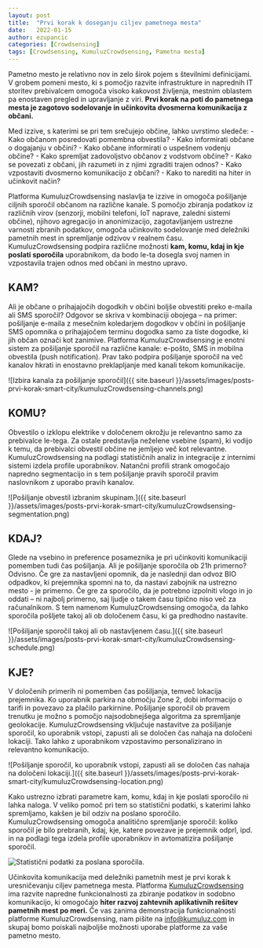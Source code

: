 ```yaml
---
layout: post
title:  "Prvi korak k doseganju ciljev pametnega mesta"
date:   2022-01-15
author: ezupancic
categories: [Crowdsensing]
tags: [Crowdsensing, KumuluzCrowdsensing, Pametna mesta]
---
```


Pametno mesto je relativno nov in zelo širok pojem s številnimi
definicijami. V grobem pomeni mesto, ki s pomočjo razvite infrastrukture
in naprednih IT storitev prebivalcem omogoča visoko kakovost življenja,
mestnim oblastem pa enostaven pregled in upravljanje z viri. **Prvi
korak na poti do pametnega mesta je zagotovo sodelovanje in učinkovita
dvosmerna komunikacija z občani.**


<!--more-->


Med izzive, s katerimi se pri tem srečujejo občine, lahko uvrstimo
sledeče: - Kako občanom posredovati pomembna obvestila? - Kako
informirati občane o dogajanju v občini? - Kako občane informirati o
uspešnem vodenju občine? - Kako spremljat zadovoljstvo občanov z
vodstvom občine? - Kako se povezati z občani, jih razumeti in z njimi
zgraditi trajen odnos? - Kako vzpostaviti dvosmerno komunikacijo z
občani? - Kako to narediti na hiter in učinkovit način?

Platforma KumuluzCrowdsensing naslavlja te izzive in omogoča pošiljanje
ciljnih sporočil občanom na različne kanale. S pomočjo zbiranja podatkov
iz različnih virov (senzorji, mobilni telefoni, IoT naprave, zaledni
sistemi občine), njihovo agregacijo in anonimizacijo, zagotavljanjem
ustrezne varnosti zbranih podatkov, omogoča učinkovito sodelovanje med
deležniki pametnih mest in spremljanje odzivov v realnem času.
KumuluzCrowdsensing podpira različne možnosti **kam, komu, kdaj in kje
poslati sporočila** uporabnikom, da bodo le-ta dosegla svoj namen in
vzpostavila trajen odnos med občani in mestno upravo.



## KAM?

Ali je občane o prihajajočih dogodkih v občini boljše obvestiti preko
e-maila ali SMS sporočil?  Odgovor se skriva v kombinaciji obojega – na
primer: pošiljanje e-maila z mesečnim koledarjem dogodkov v občini in
pošiljanje SMS opomnika o prihajajočem terminu dogodka samo za tiste
dogodke, ki jih občan označi kot zanimive. Platforma KumuluzCrowdsensing
je enotni sistem za pošiljanje sporočil na različne kanale: e-pošto, SMS
in mobilna obvestila (push notification). Prav tako podpira pošiljanje
sporočil na več kanalov hkrati in enostavno preklapljanje med kanali
tekom komunikacije.

![Izbira kanala za pošiljanje sporočil]({{ site.baseurl }}/assets/images/posts-prvi-korak-smart-city/kumuluzCrowdsensing-channels.png)



## KOMU?

Obvestilo o izklopu elektrike v določenem okrožju je relevantno samo za
prebivalce le-tega. Za ostale predstavlja neželene vsebine (spam), ki
vodijo k temu, da prebivalci obvestil občine ne jemljejo več kot
relevantne.  KumuluzCrowdsensing na podlagi statističnih analiz in
integracije z internimi sistemi izdela profile uporabnikov. Natančni
profili strank omogočajo napredno segmentacijo in s tem pošiljanje
pravih sporočil pravim naslovnikom z uporabo pravih kanalov.

![Pošiljanje obvestil izbranim skupinam.]({{ site.baseurl }}/assets/images/posts-prvi-korak-smart-city/kumuluzCrowdsensing-segmentation.png)


## KDAJ?

Glede na vsebino in preference posameznika je pri učinkoviti
komunikaciji pomemben tudi čas pošiljanja. Ali je pošiljanje sporočila
ob 21h primerno? Odvisno. Če gre za nastavljeni opomnik, da je naslednji
dan odvoz BIO odpadkov, ki prejemnika spomni na to, da nastavi zabojnik
na ustrezno mesto - je primerno. Če gre za sporočilo, da je potrebno
izpolniti vlogo in jo oddati – ni najbolj primerno, saj ljudje o takem
času tipično niso več za računalnikom. S tem namenom KumuluzCrowdsensing
omogoča, da lahko sporočila pošljete takoj ali ob določenem času, ki ga
predhodno nastavite.

![Pošiljanje sporočil takoj ali ob nastavljenem času.]({{ site.baseurl }}/assets/images/posts-prvi-korak-smart-city/kumuluzCrowdsensing-schedule.png)


## KJE?

V določenih primerih ni pomemben čas pošiljanja, temveč lokacija
prejemnika. Ko uporabnik parkira na območju Zone 2, dobi informacijo o
tarifi in povezavo za plačilo parkirnine. Pošiljanje sporočil ob pravem
trenutku je možno s pomočjo najsodobnejšega algoritma za spremljanje
geolokacije. KumuluzCrowdsensing vključuje nastavitve za pošiljanje
sporočil, ko uporabnik vstopi, zapusti ali se določen čas nahaja na
določeni lokaciji. Tako lahko z uporabnikom vzpostavimo personalizirano
in relevantno komunikacijo.

![Pošiljanje sporočil, ko uporabnik vstopi, zapusti ali se določen čas nahaja na določeni lokaciji.]({{ site.baseurl }}/assets/images/posts-prvi-korak-smart-city/kumuluzCrowdsensing-location.png)

Kako ustrezno izbrati parametre kam, komu, kdaj in kje poslati sporočilo
ni lahka naloga. V veliko pomoč pri tem so statistični podatki, s
katerimi lahko spremljamo, kakšen je bil odziv na poslano sporočilo.
KumuluzCrowdsensing omogoča analitično spremljanje sporočil: koliko
sporočil je bilo prebranih, kdaj, kje, katere povezave je prejemnik
odprl, ipd. in na podlagi tega izdela profile uporabnikov in
avtomatizira pošiljanje sporočil.

![Statistični podatki za poslana sporočila.]({{site.baseurl}}/assets/images/posts-prvi-korak-smart-city/kumuluzCrowdsensing-analytics.png)

Učinkovita komunikacija med deležniki pametnih mest je prvi korak k
uresničevanju ciljev pametnega mesta. Platforma [KumuluzCrowdsensing](https://crowdsensing.kumuluz.com/) ima
razvite napredne funkcionalnosti za zbiranje podatkov in sodobno
komunikacijo, ki omogočajo **hiter razvoj zahtevnih aplikativnih rešitev
pametnih mest po meri.** Če vas zanima demonstracija funkcionalnosti
platforme KumuluzCrowdsensing, nam pišite na info@kumuluz.com in skupaj
bomo poiskali najboljše možnosti uporabe platforme za vaše pametno
mesto.



